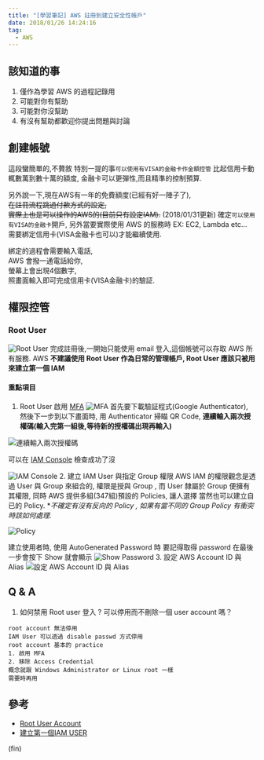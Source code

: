 ```yaml
---
title: "[學習筆記] AWS 註冊到建立安全性帳戶"
date: 2018/01/26 14:24:16
tag:
  - AWS  
---
```

## 該知道的事

1. 僅作為學習 AWS 的過程記錄用
2. 可能對你有幫助
3. 可能對你沒幫助
4. 有沒有幫助都歡迎你提出問題與討論

## 創建帳號

這段蠻簡單的,不贅敘
特別一提的事`可以使用有VISA的金融卡作金額控管`
比起信用卡動輒數萬到數十萬的額度,
金融卡可以更彈性,而且精準的控制預算.

另外說一下,現在AWS有一年的免費額度(已經有好一陣子了),  
~~在註冊流程跳過付款方式的設定,~~  
~~實際上也是可以操作的AWS的(目前只有設定IAM).~~
(2018/01/31更新)
確定`可以使用有VISA的金融卡`開戶,
另外當要實際使用 AWS 的服務時 EX: EC2, Lambda etc...
需要綁定信用卡(VISA金融卡也可以)才能繼續使用.

綁定的過程會需要輸入電話,  
AWS 會撥一通電話給你,  
螢幕上會出現4個數字,  
照畫面輸入即可完成信用卡(VISA金融卡)的驗証.

## 權限控管

### Root User

![Root User](https://i.imgur.com/kRBApSO.jpg)
完成註冊後,一開始只能使用 email 登入,這個帳號可以存取 AWS 所有服務.
AWS **不建議使用 Root User 作為日常的管理帳戶, Root User 應該只被用來建立第一個 IAM**

#### 重點項目

1. Root User 啟用 [MFA](https://aws.amazon.com/iam/details/mfa/)
  ![MFA](https://i.imgur.com/X3T5poV.jpg)
  首先要下載驗証程式(Google Authenticator),
  然後下一步到以下畫面時, 用 Authenticator 掃瞄 QR Code,
  **連續輸入兩次授權碼(輸入完第一組後,等待新的授權碼出現再輸入)**

  ![連續輸入兩次授權碼](https://i.imgur.com/viNBe2p.jpg)

  可以在 [IAM Console](https://console.aws.amazon.com/iam/home) 檢查成功了沒

  ![IAM Console](https://i.imgur.com/JcC9NVz.jpg)
2. 建立 IAM User 與指定 Group 權限
  AWS IAM 的權限觀念是透過 User 與 Group 來組合的,
  權限是授與 Group , 而 User 隸屬於 Group 便擁有其權限,
  同時 AWS 提供多組(347組)預設的 Policies, 讓人選擇
  當然也可以建立自已的 Policy.
  **不確定有沒有反向的 Policy ,*
  *如果有當不同的 Group Policy 有衝突時該如何處理.*

  ![Policy](https://i.imgur.com/Ry9M2sj.jpg)

  建立使用者時, 使用 AutoGenerated Password 時
  要記得取得 password
  在最後一步會按下 Show 就會顯示
  ![Show Password](https://i.imgur.com/8DOmpsg.jpg)
3. 設定 AWS Account ID 與 Alias
![設定 AWS Account ID 與 Alias](https://i.imgur.com/ETV1LMR.jpg)

## Q & A

1. 如何禁用 Root user 登入 ? 可以停用而不刪除一個 user account 嗎？

```text
root account 無法停用
IAM User 可以透過 disable passwd 方式停用
root account 基本的 practice
1. 啟用 MFA
2. 移除 Access Credential
概念就跟 Windows Administrator or Linux root 一樣
需要時再用
```

## 參考

- [Root User Account](https://docs.aws.amazon.com/IAM/latest/UserGuide/id_root-user.html)
- [建立第一個IAM USER](https://docs.aws.amazon.com/IAM/latest/UserGuide/best-practices.html#create-iam-users)

(fin)
